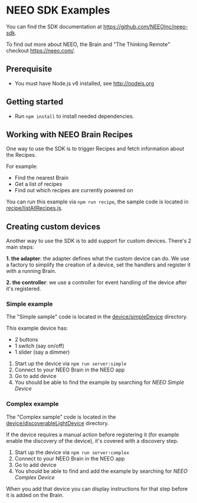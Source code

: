 # NEEO SDK Examples

You can find the SDK documentation at https://github.com/NEEOInc/neeo-sdk.

To find out more about NEEO, the Brain and "The Thinking Remote" checkout https://neeo.com/.

## Prerequisite

* You must have Node.js v6 installed, see http://nodejs.org

## Getting started

* Run `npm install` to install needed dependencies.

## Working with NEEO Brain Recipes

One way to use the SDK is to trigger Recipes and fetch information about the Recipes.

For example:
* Find the nearest Brain
* Get a list of recipes
* Find out which recipes are currently powered on

You can run this example via `npm run recipe`, the sample code is located in [recipe/listAllRecipes.js](recipe/listAllRecipes.js).

## Creating custom devices

Another way to use the SDK is to add support for custom devices. There's 2 main steps:

__1. the adapter__: the adapter defines what the custom device can do. We use a factory to simplify the creation of a device, set the handlers and register it with a running Brain.

__2. the controller__: we use a controller for event handling of the device after it's registered.

### Simple example

The "Simple sample" code is located in the [device/simpleDevice](device/simpleDevice) directory.

This example device has:
* 2 buttons
* 1 switch (say on/off)
* 1 slider (say a dimmer)

1. Start up the device via `npm run server:simple`
2. Connect to your NEEO Brain in the NEEO app
3. Go to add device
4. You should be able to find the example by searching for _NEEO Simple Device_

### Complex example

The "Complex sample" code is located in the [device/discoverableLightDevice](device/discoverableLightDevice) directory.

If the device requires a manual action before registering it (for example enable the discovery of the device), it's covered with a discovery step.

1. Start up the device via `npm run server:complex`
2. Connect to your NEEO Brain in the NEEO app
3. Go to add device
4. You should be able to find and add the example by searching for _NEEO Complex Device_

When you add that device you can display instructions for that step before it is added on the Brain.
